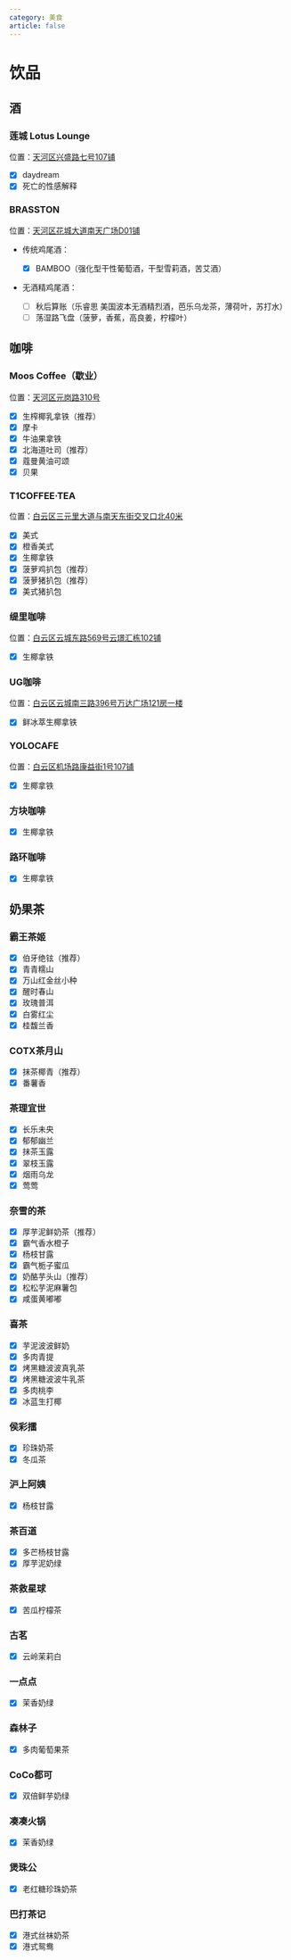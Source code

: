 ```yaml
---
category: 美食
article: false
---
```


# 饮品

## 酒

### 莲城 Lotus Lounge

<i class="fa-solid fa-location-dot"></i> 位置：<a href="https://ditu.amap.com/place/B0FFHBYPRP" target="_blank">天河区兴盛路七号107铺</a>

- [x] daydream
- [x] 死亡的性感解释

### BRASSTON

<i class="fa-solid fa-location-dot"></i> 位置：<a href="https://ditu.amap.com/place/B0FFJNAY1S" target="_blank">天河区花城大道南天广场D01铺</a>

- 传统鸡尾酒：

  - [x] BAMBOO（强化型干性葡萄酒，干型雪莉酒，苦艾酒）

- 无酒精鸡尾酒：

  - [ ] 秋后算账（乐睿思 美国波本无酒精烈酒，芭乐乌龙茶，薄荷叶，苏打水）
  - [ ] 荡湿路飞盘（菠萝，香蕉，高良姜，柠檬叶）

## 咖啡

### Moos Coffee（歇业）

<i class="fa-solid fa-location-dot"></i> 位置：<a href="https://ditu.amap.com/place/B0FFFOBIXZ" target="_blank">天河区元岗路310号</a>

- [x] 生榨椰乳拿铁（推荐）
- [x] 摩卡
- [x] 牛油果拿铁
- [x] 北海道吐司（推荐）
- [x] 蔻曼黄油可颂
- [x] 贝果

### T1COFFEE·TEA

<i class="fa-solid fa-location-dot"></i> 位置：<a href="https://ditu.amap.com/place/B0JKB7C6CY" target="_blank">白云区三元里大道与南天东街交叉口北40米</a>

- [x] 美式
- [x] 橙香美式
- [x] 生椰拿铁
- [x] 菠萝鸡扒包（推荐）
- [x] 菠萝猪扒包（推荐）
- [x] 美式猪扒包

### 缇里咖啡

<i class="fa-solid fa-location-dot"></i> 位置：<a href="https://ditu.amap.com/place/B0HR4R1AKF" target="_blank">白云区云城东路569号云璟汇栋102铺</a>

- [x] 生椰拿铁

### UG咖啡

<i class="fa-solid fa-location-dot"></i> 位置：<a href="https://ditu.amap.com/place/B0I1D5OREN" target="_blank">白云区云城南三路396号万达广场121房一楼</a>

- [x] 鲜冰萃生椰拿铁

### YOLOCAFE

<i class="fa-solid fa-location-dot"></i> 位置：<a href="https://ditu.amap.com/place/B0JD6C19MD" target="_blank">白云区机场路康益街1号107铺</a>

- [x] 生椰拿铁

### 方块咖啡

- [x] 生椰拿铁

### 路环咖啡

- [x] 生椰拿铁

## 奶果茶

### 霸王茶姬

- [x] 伯牙绝铉（推荐）
- [x] 青青糯山
- [x] 万山红金丝小种
- [x] 醒时春山
- [x] 玫瑰普洱
- [x] 白雾红尘
- [x] 桂馥兰香

### COTX茶月山

- [x] 抹茶椰青（推荐）
- [x] 番薯香

### 茶理宜世

- [x] 长乐未央
- [x] 郁郁幽兰
- [x] 抹茶玉露
- [x] 翠枝玉露
- [x] 烟雨乌龙
- [x] 莺莺

### 奈雪的茶

- [x] 厚芋泥鲜奶茶（推荐）
- [x] 霸气香水橙子
- [x] 杨枝甘露
- [x] 霸气栀子蜜瓜
- [x] 奶酪芋头山（推荐）
- [x] 松松芋泥麻薯包
- [x] 咸蛋黄嘟嘟

### 喜茶

- [x] 芋泥波波鲜奶
- [x] 多肉青提
- [x] 烤黑糖波波真乳茶
- [x] 烤黑糖波波牛乳茶
- [x] 多肉桃李
- [x] 冰蓝生打椰

### 侯彩擂

- [x] 珍珠奶茶
- [x] 冬瓜茶

### 沪上阿姨

- [x] 杨枝甘露

### 茶百道

- [x] 多芒杨枝甘露
- [x] 厚芋泥奶绿

### 茶救星球

- [x] 苦瓜柠檬茶

### 古茗

- [x] 云岭茉莉白

### 一点点

- [x] 茉香奶绿

### 森林子

- [x] 多肉葡萄果茶

### CoCo都可

- [x] 双倍鲜芋奶绿

### 凑凑火锅

- [x] 茉香奶绿

### 煲珠公

- [x] 老红糖珍珠奶茶

### 巴打茶记

- [x] 港式丝袜奶茶
- [x] 港式鸳鸯